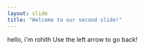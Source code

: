 ```yaml
---
layout: slide
title: "Welcome to our second slide!"
---
```

hello, i'm rohith
Use the left arrow to go back!

